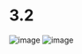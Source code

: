 # 3.2
![image](https://github.com/JahredElijah/3.2/assets/86744407/128fc9b3-6380-422b-8066-da5a53f07357)
![image](https://github.com/JahredElijah/3.2/assets/86744407/fec027d6-fe12-48be-a9fd-4067d98aef40)
